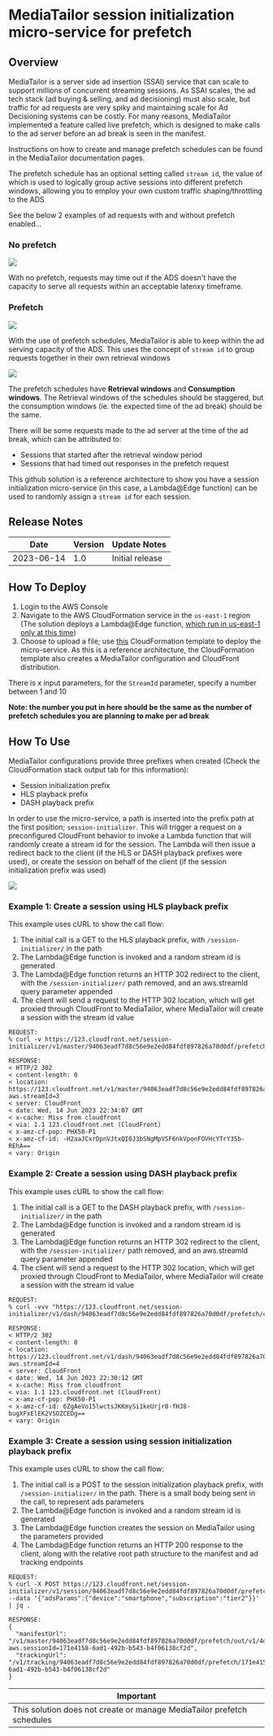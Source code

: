# MediaTailor session initialization micro-service for prefetch

## Overview
MediaTailor is a server side ad insertion (SSAI) service that can scale to support millions of concurrent streaming sessions. As SSAI scales, the ad tech stack (ad buying & selling, and ad decisioning) must also scale, but traffic for ad requests are very spiky and maintaining scale for Ad Decisioning systems can be costly. For many reasons, MediaTailor implemented a feature called live prefetch, which is designed to make calls to the ad server before an ad break is seen in the manifest.

Instructions on how to create and manage prefetch schedules can be found in the MediaTailor documentation pages.

The prefetch schedule has an optional setting called `stream id`, the value of which is used to logically group active sessions into different prefetch windows, allowing you to employ your own custom traffic shaping/throttling to the ADS

See the below 2 examples of ad requests with and without prefetch enabled...

### No prefetch

![](images/adsrequests1.png?width=50pc&classes=border,shadow)

With no prefetch, requests may time out if the ADS doesn't have the capacity to serve all requests within an acceptable latenxy timeframe.

### Prefetch

![](images/adsrequests2.png?width=50pc&classes=border,shadow)

With the use of prefetch schedules, MediaTailor is able to keep within the ad serving capacity of the ADS. This uses the concept of `stream id` to group requests together in their own retrieval windows

![](images/adsrequests3.png?width=50pc&classes=border,shadow)

The prefetch schedules have **Retrieval windows** and **Consumption windows**. The Retrieval windows of the schedules should be staggered, but the consumption windows (ie. the expected time of the ad break) should be the same.

There will be some requests made to the ad server at the time of the ad break, which can be attributed to:
* Sessions that started after the retrieval window period
* Sessions that had timed out responses in the prefetch request

This github solution is a reference architecture to show you have a session initialization micro-service (in this case, a Lambda@Edge function) can be used to randomly assign a `stream id` for each session.

## Release Notes
| Date       | Version | Update Notes                                                           |
|------------|-----|------------------------------------------------------------------------|
| 2023-06-14 | 1.0 | Initial release |

## How To Deploy

1. Login to the AWS Console
2. Navigate to the AWS CloudFormation service in the `us-east-1` region (The solution deploys a Lambda@Edge function, [which run in us-east-1 only at this time](https://docs.aws.amazon.com/AmazonCloudFront/latest/DeveloperGuide/edge-functions-restrictions.html#lambda-at-edge-restrictions-region))
3. Choose to upload a file; use [this](https://raw.githubusercontent.com/scunning1987/mediatailor_session_init_for_prefetch/main/mediatailor_session_init_micro_service.yaml) CloudFormation template to deploy the micro-service. As this is a reference architecture, the CloudFormation template also creates a MediaTailor configuration and CloudFront distribution.

There is x input parameters, for the `StreamId` parameter, specify a number between 1 and 10

**Note: the number you put in here should be the same as the number of prefetch schedules you are planning to make per ad break**

## How To Use

MediaTailor configurations provide three prefixes when created (Check the CloudFormation stack output tab for this information):
* Session initialization prefix
* HLS playback prefix
* DASH playback prefix

In order to use the micro-service, a path is inserted into the prefix path at the first position; `session-initializer`. This will trigger a request on a preconfigured CloudFront behavior to invoke a Lambda function that will randomly create a stream id for the session. The Lambda will then issue a redirect back to the client (if the HLS or DASH playback prefixes were used), or create the session on behalf of the client (if the session initialization prefix was used)

![](images/sequence_diagram.png?width=50pc&classes=border,shadow)


### Example 1: Create a session using HLS playback prefix
This example uses cURL to show the call flow:
1. The initial call is a GET to the HLS playback prefix, with `/session-initializer/` in the path
2. The Lambda@Edge function is invoked and a random stream id is generated
3. The Lambda@Edge function returns an HTTP 302 redirect to the client, with the `/session-initializer/` path removed, and an aws.streamId query parameter appended
4. The client will send a request to the HTTP 302 location, which will get proxied through CloudFront to MediaTailor, where MediaTailor will create a session with the stream id value


```shell
REQUEST:
% curl -v https://123.cloudfront.net/session-initializer/v1/master/94063eadf7d8c56e9e2edd84fdf897826a70d0df/prefetch/out/v1/4d6b21805fb24291abf3534adfea8966/index.m3u8"

RESPONSE:
< HTTP/2 302 
< content-length: 0
< location: https://123.cloudfront.net/v1/master/94063eadf7d8c56e9e2edd84fdf897826a70d0df/prefetch/out/v1/4d6b21805fb24291abf3534adfea8966/index.m3u8?aws.streamId=3
< server: CloudFront
< date: Wed, 14 Jun 2023 22:34:07 GMT
< x-cache: Miss from cloudfront
< via: 1.1 123.cloudfront.net (CloudFront)
< x-amz-cf-pop: PHX50-P1
< x-amz-cf-id: -H2aaJCxrDpnVJtxQI0J3bSNgMpVSF6nkVponFOVHcYTrY35b-REhA==
< vary: Origin
```


### Example 2: Create a session using DASH playback prefix
This example uses cURL to show the call flow:
1. The initial call is a GET to the DASH playback prefix, with `/session-initializer/` in the path
2. The Lambda@Edge function is invoked and a random stream id is generated
3. The Lambda@Edge function returns an HTTP 302 redirect to the client, with the `/session-initializer/` path removed, and an aws.streamId query parameter appended
4. The client will send a request to the HTTP 302 location, which will get proxied through CloudFront to MediaTailor, where MediaTailor will create a session with the stream id value

```shell
REQUEST:
% curl -vvv "https://123.cloudfront.net/session-initializer/v1/dash/94063eadf7d8c56e9e2edd84fdf897826a70d0df/prefetch/c09ec45a7b484eea88aefc30376ff6e2/index.mpd"

RESPONSE:
< HTTP/2 302 
< content-length: 0
< location: https://123.cloudfront.net/v1/dash/94063eadf7d8c56e9e2edd84fdf897826a70d0df/prefetch/c09ec45a7b484eea88aefc30376ff6e2/index.mpd?aws.streamId=4
< server: CloudFront
< date: Wed, 14 Jun 2023 22:30:12 GMT
< x-cache: Miss from cloudfront
< via: 1.1 123.cloudfront.net (CloudFront)
< x-amz-cf-pop: PHX50-P1
< x-amz-cf-id: 6ZgAeVo15lwctsJKKmySi1keUrjr8-fHJ8-bugXFxElEK2VSOZCEDg==
< vary: Origin
```


### Example 3: Create a session using session initialization playback prefix
This example uses cURL to show the call flow:
1. The initial call is a POST to the session initialization playback prefix, with `/session-initializer/` in the path. There is a small body being sent in the call, to represent ads parameters
2. The Lambda@Edge function is invoked and a random stream id is generated
3. The Lambda@Edge function creates the session on MediaTailor using the parameters provided
4. The Lambda@Edge function returns an HTTP 200 response to the client, along with the relative root path structure to the manifest and ad tracking endpoints

```shell
REQUEST:
% curl -X POST https://123.cloudfront.net/session-initializer/v1/session/94063eadf7d8c56e9e2edd84fdf897826a70d0df/prefetch/out/v1/4d6b21805fb24291abf3534adfea8966/index.m3u8 --data '{"adsParams":{"device":"smartphone","subscription":"tier2"}}' | jq .

RESPONSE:
{
  "manifestUrl": "/v1/master/94063eadf7d8c56e9e2edd84fdf897826a70d0df/prefetch/out/v1/4d6b21805fb24291abf3534adfea8966/index.m3u8?aws.sessionId=171e4158-6ad1-492b-b543-b4f06138cf2d",
  "trackingUrl": "/v1/tracking/94063eadf7d8c56e9e2edd84fdf897826a70d0df/prefetch/171e4158-6ad1-492b-b543-b4f06138cf2d"
}

```

| Important                                                                 |
|---------------------------------------------------------------------------|
| This solution does not create or manage MediaTailor prefetch schedules    |
